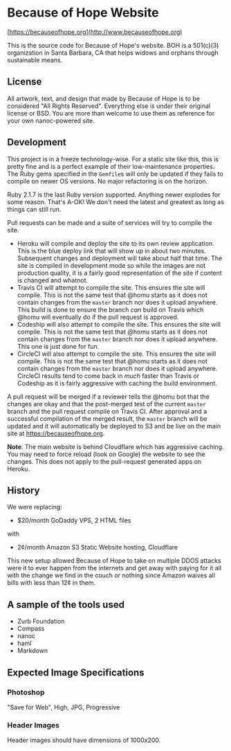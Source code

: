 # Because of Hope Website

[https://becauseofhope.org](http://www.becauseofhope.org)

This is the source code for Because of Hope's website. BOH is a 501(c)(3)
organization in Santa Barbara, CA that helps widows and orphans through
sustainable means.

## License

All artwork, text, and design that made by Because of Hope is to be considered
"All Rights Reserved". Everything else is under their original license or BSD.
You are more than welcome to use them as reference for your own nanoc-powered
site.

## Development

This project is in a freeze technology-wise. For a static site like this, this
is pretty fine and is a perfect example of their low-maintenance properties.
The Ruby gems specified in the `Gemfile`s will only be updated if they fails to
compile on newer OS versions. No major refactoring is on the horizon.

Ruby 2.1.7 is the last Ruby version supported. Anything newer explodes for some
reason. That's A-OK! We don't need the latest and greatest as long as things
can still run.

Pull requests can be made and a suite of services will try to compile the site.

* Heroku will compile and deploy the site to its own review application. This
  is the blue deploy link that will show up in about two minutes. Subsequent
  changes and deployment will take about half that time. The site is compiled
  in development mode so while the images are not production quality, it is
  a fairly good representation of the site if content is changed and whatnot.
* Travis CI will attempt to compile the site. This ensures the site will
  compile. This is not the same test that @homu starts as it does not contain
  changes from the `master` branch nor does it upload anywhere. This build is
  done to ensure the branch *can* build on Travis which @homu will eventually
  do if the pull request is approved.
* Codeship will also attempt to compile the site. This ensures the site will
  compile. This is not the same test that @homu starts as it does not contain
  changes from the `master` branch nor does it upload anywhere. This one is
  just done for fun.
* CircleCI will also attempt to compile the site. This ensures the site will
  compile. This is not the same test that @homu starts as it does not contain
  changes from the `master` branch nor does it upload anywhere. CircleCI
  results tend to come back in *much* faster than Travis or Codeship as it is
  fairly aggressive with caching the build environment.

A pull request will be merged if a reviewer tells the @homu bot that the
changes are okay and that the post-merged test of the current `master` branch
and the pull request compile on Travis CI. After approval and a successful
compilation of the merged result, the `master` branch will be updated and it
will automatically be deployed to S3 and be live on the main site at
https://becauseofhope.org.

**Note**: The main website is behind Cloudflare which has aggressive caching.
You may need to force reload (look on Google) the website to see the changes.
This does not apply to the pull-request generated apps on Heroku.

## History

We were replacing:

* $20/month GoDaddy VPS, 2 HTML files

with

* 2¢/month Amazon S3 Static Website hosting, Cloudflare

This new setup allowed Because of Hope to take on multiple DDOS attacks were it
to ever happen from the internets and get away with paying for it all with the
change we find in the couch or nothing since Amazon waives all bills with less
than 12¢ in them.

## A sample of the tools used

* Zurb Foundation
* Compass
* nanoc
* haml
* Markdown

## Expected Image Specifications

### Photoshop

"Save for Web", High, JPG, Progressive

### Header Images

Header images should have dimensions of 1000x200.
